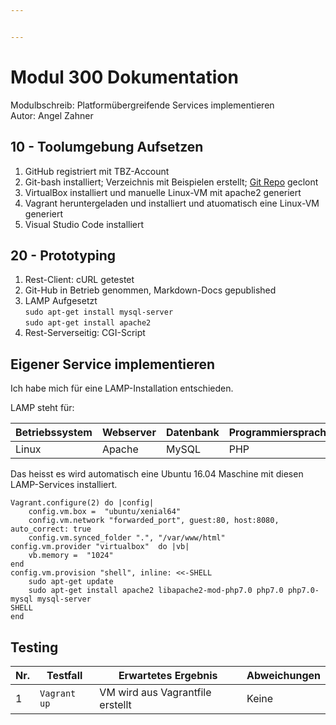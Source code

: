 ```yaml
---


---
```


<h1 id="modul-300-dokumentation">Modul 300 Dokumentation</h1>
<p>Modulbschreib: Platformübergreifende Services implementieren<br>
Autor: Angel Zahner</p>
<h2 id="toolumgebung-aufsetzen">10 - Toolumgebung Aufsetzen</h2>
<ol>
<li>GitHub registriert mit TBZ-Account</li>
<li>Git-bash installiert; Verzeichnis mit Beispielen erstellt; <a href="https://github.com/mc-b/devops">Git Repo</a> geclont</li>
<li>VirtualBox installiert und manuelle Linux-VM mit apache2 generiert</li>
<li>Vagrant heruntergeladen und installiert und atuomatisch eine Linux-VM generiert</li>
<li>Visual Studio Code installiert</li>
</ol>
<h2 id="prototyping">20 - Prototyping</h2>
<ol>
<li>Rest-Client: cURL getestet</li>
<li>Git-Hub in Betrieb genommen, Markdown-Docs gepublished</li>
<li>LAMP Aufgesetzt<br>
<code>sudo apt-get install mysql-server</code><br>
<code>sudo apt-get install apache2</code></li>
<li>Rest-Serverseitig: CGI-Script</li>
</ol>
<h2 id="eigener-service-implementieren">Eigener Service implementieren</h2>
<p>Ich habe mich für eine LAMP-Installation entschieden.</p>
<p>LAMP steht für:</p>

<table>
<thead>
<tr>
<th>Betriebssystem</th>
<th>Webserver</th>
<th>Datenbank</th>
<th>Programmiersprache</th>
</tr>
</thead>
<tbody>
<tr>
<td>Linux</td>
<td>Apache</td>
<td>MySQL</td>
<td>PHP</td>
</tr>
</tbody>
</table><p>Das heisst es wird automatisch eine Ubuntu 16.04 Maschine mit diesen LAMP-Services installiert.</p>
<pre class=" language-bash"><code class="prism  language-bash">Vagrant.configure<span class="token punctuation">(</span>2<span class="token punctuation">)</span> <span class="token keyword">do</span> <span class="token operator">|</span>config<span class="token operator">|</span>
	config.vm.box <span class="token operator">=</span>  <span class="token string">"ubuntu/xenial64"</span>
	config.vm.network <span class="token string">"forwarded_port"</span>, guest:80, host:8080, auto_correct: <span class="token boolean">true</span>
	config.vm.synced_folder <span class="token string">"."</span>, <span class="token string">"/var/www/html"</span>
config.vm.provider <span class="token string">"virtualbox"</span>  <span class="token keyword">do</span> <span class="token operator">|</span>vb<span class="token operator">|</span>
	vb.memory <span class="token operator">=</span>  <span class="token string">"1024"</span>
end
config.vm.provision <span class="token string">"shell"</span>, inline: <span class="token operator">&lt;&lt;</span>-SHELL
	<span class="token function">sudo</span> <span class="token function">apt-get</span> update
	<span class="token function">sudo</span> <span class="token function">apt-get</span> <span class="token function">install</span> apache2 libapache2-mod-php7.0 php7.0 php7.0-mysql mysql-server
SHELL
end
</code></pre>
<h2 id="testing">Testing</h2>

<table>
<thead>
<tr>
<th>Nr.</th>
<th>Testfall</th>
<th>Erwartetes Ergebnis</th>
<th>Abweichungen</th>
</tr>
</thead>
<tbody>
<tr>
<td>1</td>
<td><code>Vagrant up</code></td>
<td>VM wird aus Vagrantfile erstellt</td>
<td>Keine</td>
</tr>
</tbody>
</table>
